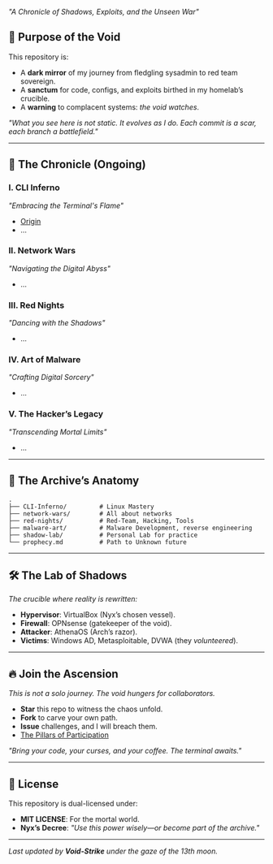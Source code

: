 *"A Chronicle of Shadows, Exploits, and the Unseen War"*  

## 🎯 **Purpose of the Void**  
This repository is:  
- A **dark mirror** of my journey from fledgling sysadmin to red team sovereign.  
- A **sanctum** for code, configs, and exploits birthed in my homelab’s crucible.  
- A **warning** to complacent systems: *the void watches*.  

*"What you see here is not static. It evolves as I do. Each commit is a scar, each branch a battlefield."*  

---

## 📖 **The Chronicle (Ongoing)** 
### I. CLI Inferno 
*"Embracing the Terminal's Flame"*
- [Origin](The%20Spark%20of%20a%20Cyber%20Odyssey.md)
- ...
### II. Network Wars  
*"Navigating the Digital Abyss"*  
- ...  

### III. Red Nights  
*"Dancing with the Shadows"*  
- ...  

### IV. Art of Malware  
*"Crafting Digital Sorcery"*  
- ...  

### V. The Hacker’s Legacy   
*"Transcending Mortal Limits"*  
- ...

---  

## 🌌 **The Archive’s Anatomy**  
```plaintext  
.  
├── CLI-Inferno/         # Linux Mastery
├── network-wars/        # All about networks  
├── red-nights/          # Red-Team, Hacking, Tools 
├── malware-art/         # Malware Development, reverse engineering
├── shadow-lab/          # Personal Lab for practice
└── prophecy.md          # Path to Unknown future  
``` 

---  

## 🛠️ **The Lab of Shadows**  
*The crucible where reality is rewritten:*  
- **Hypervisor**: VirtualBox (Nyx’s chosen vessel).  
- **Firewall**: OPNsense (gatekeeper of the void).  
- **Attacker**: AthenaOS (Arch’s razor).  
- **Victims**: Windows AD, Metasploitable, DVWA (they *volunteered*).  

---  

## 🔥 **Join the Ascension**  
*This is not a solo journey. The void hungers for collaborators.*  
- **Star** this repo to witness the chaos unfold.  
- **Fork** to carve your own path. 
- **Issue** challenges, and I will breach them.  
- [The Pillars of Participation](The%20Pillars%20of%20Participation.md)

*"Bring your code, your curses, and your coffee. The terminal awaits."*  

---

## 📜 **License**  
This repository is dual-licensed under:  
- **MIT LICENSE**: For the mortal world.  
- **Nyx’s Decree**: *"Use this power wisely—or become part of the archive."*  

---

*Last updated by **Void-Strike** under the gaze of the 13th moon.*
